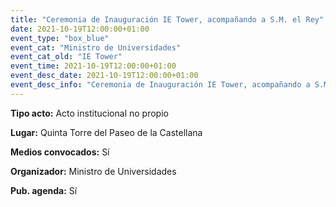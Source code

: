 ---
title: "Ceremonia de Inauguración IE Tower, acompañando a S.M. el Rey"
date: 2021-10-19T12:00:00+01:00
event_type: "box_blue" 
event_cat: "Ministro de Universidades"
event_cat_old: "IE Tower"
event_time: 2021-10-19T12:00:00+01:00
event_desc_date: 2021-10-19T12:00:00+01:00
event_desc_info: "Ceremonia de Inauguración IE Tower, acompañando a S.M. el Rey"
---<p class="card-light list_schedule_description"><b>Tipo acto:</b> Acto institucional no propio
</p><p class="card-light list_schedule_description"><b>Lugar:</b> Quinta Torre del Paseo de la Castellana
</p><p class="card-light list_schedule_description"><b>Medios convocados:</b> Sí
</p><p class="card-light list_schedule_description"><b>Organizador:</b> Ministro de Universidades </p><p class="card-light list_schedule_description"><b>Pub. agenda:</b> Sí
</p>
